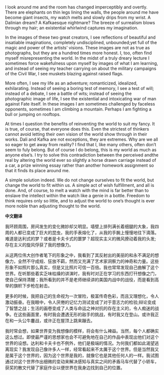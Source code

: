 

I look around me and the room has changed imperceptibly and overtly. There are elephants on thin legs lining the walls, the people around me have become giant insects, my watch melts and slowly drips from my wrist. A Dalinian dream? A Kafkaesque nightmare? The breeze of surrealism blows through my hair; an existential whirlwind captures my imagination.

In the images of these two great creators, I see reflections of beautiful and insatiable imaginations, completely undisciplined, unbounded;yet full of the magic and power of the artists’ visions. These images are not as true as photographs, but they are a hundred times more honest. I, too, often find myself misrepresenting the world. In the midst of a truly dreary lecture I sometimes force wakefulness upon myself by images of what I am learning, and instead of seeing my teacher carrying on about the military campaigns of the Civil War, I see muskets blazing against raised flags.

More often, I see my life as an adventure; romanticized, idealized, exhilarating. Instead of seeing a boring test of memory, I see a test of will; instead of a debate, I see a battle of wits; instead of seeing the photographic image of life, I see the existential and intoxicating war of man against Fate itself. In these images I am sometimes challenged by faceless opponents, sometimes I am climbing a mountain. Perhaps I am fighting a bull or jumping on rooftops.

At times I question the benefits of reinventing the world to suit my fancy. It is true, of course, that everyone does this. Even the strictest of thinkers cannot avoid letting their own vision of the world show through in their works. Dali and Kafka are not exceptions, they are extremes. Why are we all so eager to get away from reality? I find that I, like many others, often don’t seem to fuly belong. But of course I do belong, this is my world as much as anyone else’s. I try to solve this contradiction between the perceived andthe real by altering the world ever so slightly a horse drawn carriage instead of a car, a prize winning essay rather than another homework assignment so that it finds its place around me.

A simple solution indeed. We do not change ourselves to fit the world, but change the world to fit within us. A simple act of wish fulfillment, and all is done. And, of course, to melt a watch with the mind is far better than to enslave the intellect within the watch like a genie in a bottle. Freedom to think requires only so little, and to adjust the world to one’s thought is ever more noble than adjusting thought to the world. 



**中文翻译**

我环顾周围，房间发生的变化微妙却又明显。墙壁上排列满长着细腿的大象，我四周的人都已变成了巨大的昆虫，我的手表熔化了，从我的手腕上慢慢地往下滴落。难道是达利式的梦？或者是卡夫卡式的噩梦？超现实主义的微风撩动着我的头发;存在主义的旋风俘获了我的想像力。

从这两位伟大创作者笔下的形象之中，我看到了其反射出的美丽的和永不满足的想像力，全然不守成规、狂放不羁，然而又充满了艺术家洞察力的神奇和力量。这些形象不如照片那么真实，但是又比照片可信一百倍。我也常常发现自己曲解了这个世界。在听那些着实乏味枯燥的讲演时，我有时对正在学习的东西打幵想像之门，使自己保持清醒；我所看到的并不是老师继续讲的美国内战中的战役，而是看到高举的旗帜下步枪在射击。

更多的时候，我把自己的生命视为一次冒险，极富传奇色彩，而且又理想化，令人激动振奋。在我眼中，令人厌倦的记忆力测试变成了对于意志力的检验;辩论变成了智慧之战；生活的画卷变成了人类与命运之神对抗的存在主义的，令人痴迷的战争。在这些画面里，有时我会遭遇无形的敌手的挑战，有时我又在登山。或许我正在和一头公牛鏖战，或许正在屋顶上跳来蹦去。

我时常会想，如果世界变为我想像的模样，将会有什么裨益。当然，每个人都确实这么想过。即使最严谨的思想家也会不可避免地在自己的作品中表现出他们对这个世界的设想。达利和卡夫卡也不例外，他们是极端的情况。为何我们都如此渴望逃离现实？我发现自己像许多人一样，经常看起来不太厲于这个世界。但是当然我又是属于这个世界的，因为这个世界是我的，就像它也是其他任何人的一样。我试图通过对这个世界作出细微的变动来解决感知与真实之间的矛盾马车代替了小轿车，获奖的散文代替了家庭作业以便世界在我身边找到自己的位置。